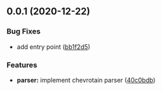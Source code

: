 ## 0.0.1 (2020-12-22)


### Bug Fixes

* add entry point ([bb1f2d5](https://github.com/larsgw/kdl-js/commit/bb1f2d5a095e6f59d1f9de4c61d04ff6e1dfe060))


### Features

* **parser:** implement chevrotain parser ([40c0bdb](https://github.com/larsgw/kdl-js/commit/40c0bdb55d07c8decfd6e873bee7262e25bc28f0))



